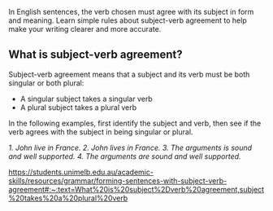 In English sentences, the verb chosen must agree with its subject in form and meaning. Learn simple rules about subject-verb agreement to help make your writing clearer and more accurate.

## What is subject-verb agreement?

Subject-verb agreement means that a subject and its verb must be both singular or both plural:

- A singular subject takes a singular verb
- A plural subject takes a plural verb

In the following examples, first identify the subject and verb, then see if the verb agrees with the subject in being singular or plural.

_1. John live in France._
_2. John lives in France._
_3. The arguments is sound and well supported._
_4. The arguments are sound and well supported._

https://students.unimelb.edu.au/academic-skills/resources/grammar/forming-sentences-with-subject-verb-agreement#:~:text=What%20is%20subject%2Dverb%20agreement,subject%20takes%20a%20plural%20verb